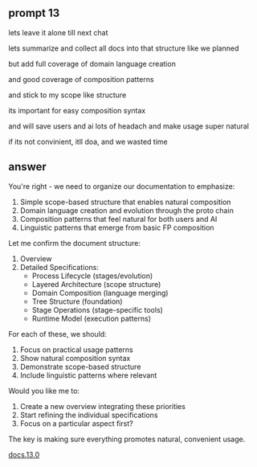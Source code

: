 ## prompt 13
lets leave it alone till next chat

lets summarize and collect all docs into that structure like we planned

but add full coverage of domain language creation

and good coverage of composition patterns

and stick to my scope like structure

its important for easy composition syntax

and will save users and ai lots of headach and make usage super natural

if its not convinient, itll doa, and we wasted time

## answer
You're right - we need to organize our documentation to emphasize:

1. Simple scope-based structure that enables natural composition
2. Domain language creation and evolution through the proto chain
3. Composition patterns that feel natural for both users and AI
4. Linguistic patterns that emerge from basic FP composition

Let me confirm the document structure:

1. Overview
2. Detailed Specifications:
    - Process Lifecycle (stages/evolution)
    - Layered Architecture (scope structure)
    - Domain Composition (language merging)
    - Tree Structure (foundation)
    - Stage Operations (stage-specific tools)
    - Runtime Model (execution patterns)

For each of these, we should:
1. Focus on practical usage patterns
2. Show natural composition syntax
3. Demonstrate scope-based structure
4. Include linguistic patterns where relevant

Would you like me to:
1. Create a new overview integrating these priorities
2. Start refining the individual specifications
3. Focus on a particular aspect first?

The key is making sure everything promotes natural, convenient usage.

[docs.13.0](docs.13.0)